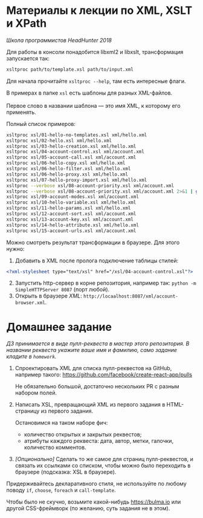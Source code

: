 # Материалы к лекции по XML, XSLT и XPath
_Школа программистов HeadHunter 2018_

Для работы в консоли понадобится libxml2 и libxslt, трансформация запускается так:
```bash
xsltproc path/to/template.xsl path/to/input.xml
```

Для начала прочитайте `xsltproc --help`, там есть интересные флаги.

В примерах в папке `xsl` есть шаблоны для разных XML-файлов.<br/>    
Первое слово в названии шаблона — это имя XML, к которому его применять.

Полный список примеров:
```bash
xsltproc xsl/01-hello-no-templates.xsl xml/hello.xml
xsltproc xsl/02-hello.xsl xml/hello.xml
xsltproc xsl/03-hello-creation.xsl xml/hello.xml
xsltproc xsl/04-account-control.xsl xml/account.xml
xsltproc xsl/05-account-call.xsl xml/account.xml
xsltproc xsl/06-hello-copy.xsl xml/hello.xml
xsltproc xsl/06-hello-filter.xsl xml/hello.xml
xsltproc xsl/06-hello-proxy.xsl xml/hello.xml
xsltproc xsl/07-hello-proxy-import.xsl xml/hello.xml
xsltproc --verbose xsl/08-account-priority.xsl xml/account.xml
xsltproc --verbose xsl/08-account-priority.xsl xml/account.xml 2>&1 | grep 'default priority'
xsltproc xsl/09-account-modes.xsl xml/account.xml
xsltproc xsl/10-hello-variable.xsl xml/hello.xml
xsltproc xsl/11-hello-params.xsl xml/hello.xml
xsltproc xsl/12-account-sort.xsl xml/account.xml
xsltproc xsl/13-account-key.xsl xml/account.xml
xsltproc xsl/14-hello-attribute.xsl xml/hello.xml
xsltproc xsl/15-account-urls.xsl xml/account.xml
```

Можно смотреть результат трансформации в браузере. Для этого нужно:
1) Добавить в XML после пролога подключение таблицы стилей:
```xml
<?xml-stylesheet type="text/xsl" href="/xsl/04-account-control.xsl"?>
```
2) Запустить http-сервер в корне репозитория, например так: `python -m SimpleHTTPServer 8087` (порт любой).
3) Открыть в браузере _XML_: `http://locaalhost:8087/xml/account-browser.xml`.

# Домашнее задание

_ДЗ принимается в виде пулл-реквеста в мастер этого репозитория.
В названии реквеста укажите ваше имя и фамилию, само задание кладите в `homework`._
 
1) Спроектировать XML для списка пулл-реквестов на GitHub, например такого:
https://github.com/facebook/create-react-app/pulls

    Не обязательно большой, достаточно нескольких PR с разным набором полей.

2) Написать XSL, превращающий XML из первого задания в HTML-страницу из первого задания.

    Остановимся на таком наборе фич:
    
    * количество открытых и закрытых реквестов;
    * атрибуты каждого реквеста: дата, автор, метки, галочки, количество комментов.

3) _\[Опционально\]_ Сделать то же самое для страниц пулл-реквестов, и связать их ссылками со списком,
чтобы можно было переходить в браузере (подсказка: XSL в браузере).  

Придерживайтесь декларативного стиля, не используйте по любому поводу
`if`, `choose`, `foreach` и `call-template`.

Чтобы было не скучно, возьмите какой-нибудь https://bulma.io или другой CSS-фреймворк
(по желанию, суть задания не в этом). 
